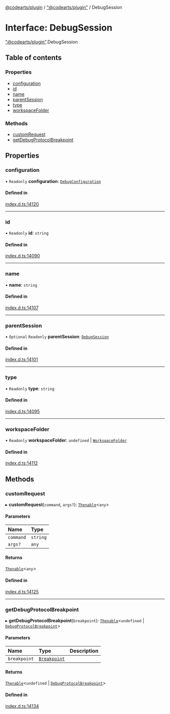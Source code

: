 [@codearts/plugin](../README.md) / ["@codearts/plugin"](../modules/_codearts_plugin_.md) / DebugSession

# Interface: DebugSession

["@codearts/plugin"](../modules/_codearts_plugin_.md).DebugSession

## Table of contents

### Properties

- [configuration](codearts_plugin_.DebugSession.md#configuration)
- [id](codearts_plugin_.DebugSession.md#id)
- [name](codearts_plugin_.DebugSession.md#name)
- [parentSession](codearts_plugin_.DebugSession.md#parentsession)
- [type](codearts_plugin_.DebugSession.md#type)
- [workspaceFolder](codearts_plugin_.DebugSession.md#workspacefolder)

### Methods

- [customRequest](codearts_plugin_.DebugSession.md#customrequest)
- [getDebugProtocolBreakpoint](codearts_plugin_.DebugSession.md#getdebugprotocolbreakpoint)

## Properties

### configuration

• `Readonly` **configuration**: [`DebugConfiguration`](codearts_plugin_.DebugConfiguration.md)

#### Defined in

[index.d.ts:14120](https://github.com/huaweicloud/cloudide-plugin-api/blob/3b0eee8/index.d.ts#L14120)

___

### id

• `Readonly` **id**: `string`

#### Defined in

[index.d.ts:14090](https://github.com/huaweicloud/cloudide-plugin-api/blob/3b0eee8/index.d.ts#L14090)

___

### name

• **name**: `string`

#### Defined in

[index.d.ts:14107](https://github.com/huaweicloud/cloudide-plugin-api/blob/3b0eee8/index.d.ts#L14107)

___

### parentSession

• `Optional` `Readonly` **parentSession**: [`DebugSession`](codearts_plugin_.DebugSession.md)

#### Defined in

[index.d.ts:14101](https://github.com/huaweicloud/cloudide-plugin-api/blob/3b0eee8/index.d.ts#L14101)

___

### type

• `Readonly` **type**: `string`

#### Defined in

[index.d.ts:14095](https://github.com/huaweicloud/cloudide-plugin-api/blob/3b0eee8/index.d.ts#L14095)

___

### workspaceFolder

• `Readonly` **workspaceFolder**: `undefined` \| [`WorkspaceFolder`](codearts_plugin_.WorkspaceFolder.md)

#### Defined in

[index.d.ts:14112](https://github.com/huaweicloud/cloudide-plugin-api/blob/3b0eee8/index.d.ts#L14112)

## Methods

### customRequest

▸ **customRequest**(`command`, `args?`): [`Thenable`](Thenable.md)<`any`\>

#### Parameters

| Name | Type |
| :------ | :------ |
| `command` | `string` |
| `args?` | `any` |

#### Returns

[`Thenable`](Thenable.md)<`any`\>

#### Defined in

[index.d.ts:14125](https://github.com/huaweicloud/cloudide-plugin-api/blob/3b0eee8/index.d.ts#L14125)

___

### getDebugProtocolBreakpoint

▸ **getDebugProtocolBreakpoint**(`breakpoint`): [`Thenable`](Thenable.md)<`undefined` \| [`DebugProtocolBreakpoint`](codearts_plugin_.DebugProtocolBreakpoint.md)\>

#### Parameters

| Name | Type | Description |
| :------ | :------ | :------ |
| `breakpoint` | [`Breakpoint`](../classes/codearts_plugin_.Breakpoint.md) |  |

#### Returns

[`Thenable`](Thenable.md)<`undefined` \| [`DebugProtocolBreakpoint`](codearts_plugin_.DebugProtocolBreakpoint.md)\>

#### Defined in

[index.d.ts:14134](https://github.com/huaweicloud/cloudide-plugin-api/blob/3b0eee8/index.d.ts#L14134)
